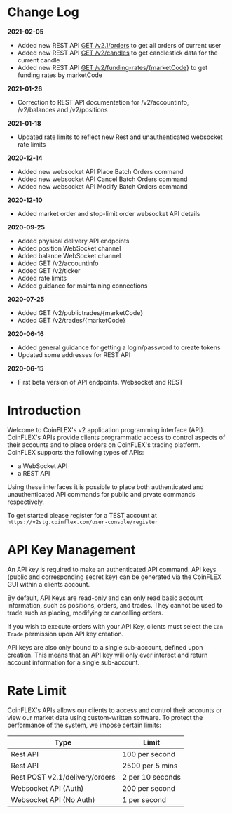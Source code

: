 # Change Log

**2021-02-05**

* Added new REST API [GET /v2.1/orders](#rest-api-methods-private-get-v2-1-orders) to get all orders of current user
* Added new REST API [GET /v2/candles](#rest-api-methods-public-get-v2-candles) to get candlestick data for the current candle
* Added new REST API [GET /v2/funding-rates/{marketCode}](#rest-api-methods-private-get-v2-funding-rates-marketcode) to get funding rates by marketCode

**2021-01-26**

* Correction to REST API documentation for /v2/accountinfo, /v2/balances and /v2/positions

**2021-01-18**

* Updated rate limits to reflect new Rest and unauthenticated websocket rate limits

**2020-12-14**

* Added new websocket API Place Batch Orders command
* Added new websocket API Cancel Batch Orders command
* Added new websocket API Modify Batch Orders command

**2020-12-10**

* Added market order and stop-limit order websocket API details

**2020-09-25**

* Added physical delivery API endpoints
* Added position WebSocket channel
* Added balance WebSocket channel
* Added GET /v2/accountinfo
* Added GET /v2/ticker
* Added rate limits
* Added guidance for maintaining connections

**2020-07-25**

* Added GET /v2/publictrades/{marketCode}
* Added GET /v2/trades/{marketCode}

**2020-06-16**

* Added general guidance for getting a login/password to create tokens
* Updated some addresses for REST API

**2020-06-15**

* First beta version of API endpoints. Websocket and REST

# Introduction

Welcome to CoinFLEX's v2 application programming interface (API). CoinFLEX's APIs provide clients programmatic access to control aspects of their accounts and to place orders on CoinFLEX's trading platform. CoinFLEX supports the following types of APIs:

* a WebSocket API
* a REST API

Using these interfaces it is possible to place both authenticated and unauthenticated API commands for public and prvate commands respectively.

To get started please register for a TEST account at `https://v2stg.coinflex.com/user-console/register`


# API Key Management

An API key is required to make an authenticated API command.  API keys (public and corresponding secret key) can be generated via the CoinFLEX GUI within a clients account. 

By default, API Keys are read-only and can only read basic account information, such as positions, orders, and trades. They cannot be used to trade such as placing, modifying or cancelling orders.

If you wish to execute orders with your API Key, clients must select the `Can Trade` permission upon API key creation.

API keys are also only bound to a single sub-account, defined upon creation. This means that an API key will only ever interact and return account information for a single sub-account.

# Rate Limit

CoinFLEX's APIs allows our clients to access and control their accounts or view our market data using custom-written software. To protect the performance of the system, we impose certain limits:

Type                           |                             Limit|
-------------------------------|----------------------------------|
Rest API                       |                   100 per second |
Rest API                       |                  2500 per 5 mins |
Rest POST v2.1/delivery/orders |                 2 per 10 seconds |
Websocket API (Auth)           |                   200 per second | 
Websocket API (No Auth)        |                     1 per second | 
